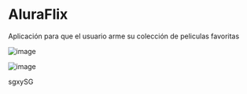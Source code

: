 # AluraFlix
Aplicación para que el usuario arme su colección de peliculas favoritas

![image](https://github.com/Yoel-Gasca/AluraFlix/assets/83617933/bb01e052-85ff-4c0c-8910-763f9157bb3f)

![image](https://github.com/Yoel-Gasca/AluraFlix/assets/83617933/b5ee6c15-77a5-44a9-9af5-48bbae8020bf)


sgxySG
